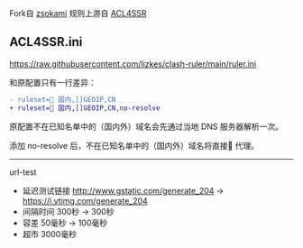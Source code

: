 Fork自 [zsokami](https://github.com/zsokami/ACL4SSR)
规则上游自 [ACL4SSR](https://github.com/ACL4SSR/ACL4SSR/tree/master)

## ACL4SSR.ini

https://raw.githubusercontent.com/lizkes/clash-ruler/main/ruler.ini

和原配置只有一行差异：

```diff
- ruleset=🎯 国内,[]GEOIP,CN
+ ruleset=🎯 国内,[]GEOIP,CN,no-resolve
```

原配置不在已知名单中的（国内外）域名会先通过当地 DNS 服务器解析一次。

添加 no-resolve 后，不在已知名单中的（国内外）域名将直接🚀 代理。

---

url-test
- 延迟测试链接 http://www.gstatic.com/generate_204 -> https://i.ytimg.com/generate_204
- 间隔时间 300秒 -> 300秒
- 容差 50毫秒 -> 100毫秒
- 超市 3000毫秒